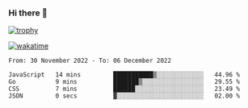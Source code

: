 ### Hi there 👋

[![trophy](https://github-profile-trophy.vercel.app/?username=cxnky&theme=dracula)](https://github.com/ryo-ma/github-profile-trophy)

[![wakatime](https://wakatime.com/badge/user/1c39c599-5497-41b9-a5be-2c4676e7fd23.svg)](https://wakatime.com/@1c39c599-5497-41b9-a5be-2c4676e7fd23)
<!--START_SECTION:waka-->

```text
From: 30 November 2022 - To: 06 December 2022

JavaScript   14 mins         ███████████▒░░░░░░░░░░░░░   44.96 %
Go           9 mins          ███████▒░░░░░░░░░░░░░░░░░   29.55 %
CSS          7 mins          ██████░░░░░░░░░░░░░░░░░░░   23.49 %
JSON         0 secs          ▓░░░░░░░░░░░░░░░░░░░░░░░░   02.00 %
```

<!--END_SECTION:waka-->
